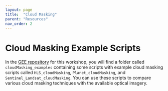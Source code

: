 ```yaml
---
layout: page
title:  "Cloud Masking"
parent: "Resources"
nav_order: 2
---
```


# Cloud Masking Example Scripts

In the [GEE repository](https://code.earthengine.google.com/?accept_repo=users/ee-scripts/Liberia_Forest_SIG_workshops) for this workshop, you will find a folder called `cloudMasking_examples` containing some scripts with example cloud masking scripts called `HLS_cloudMasking`, `Planet_cloudMasking`, and `Sentinel_Landsat_cloudMasking`. You can use these scripts to compare various cloud masking techniques with the available optical imagery.



